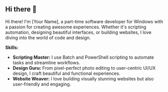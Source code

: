 ## Hi there 👋

Hi there!   I'm [Your Name], a part-time software developer for Windows with a passion for creating awesome experiences.  Whether it's scripting automation, designing beautiful interfaces, or building websites, I love diving into the world of code and design.

**Skills:**

* **Scripting Master:** I use Batch and PowerShell scripting to automate tasks and streamline workflows. 
* **Design Guru:** From pixel-perfect photo editing to user-centric UI/UX design, I craft beautiful and functional experiences. 
* **Website Weaver:** I love building visually stunning websites but also user-friendly and engaging. 
